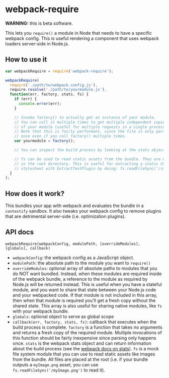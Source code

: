 # webpack-require

**WARNING:** this is beta software.

This lets you `require()` a module in Node that needs to have a specific
webpack config. This is useful rendering a component that uses webpack
loaders server-side in Node.js.

## How to use it

```js
var webpackRequire = require('webpack-require');

webpackRequire(
  require('./path/to/webpack.config.js'),
  require.resolve('./path/to/yourmodule.js'),
  function(err, factory, stats, fs) {
    if (err) {
      console.error(err);
    }

    // Invoke factory() to actually get an instance of your module.
    // You can call it multiple times to get multiple independent copies
    // of your module (useful for multiple requests in a single process).
    // Note that this is fairly performant, since the file is only parsed
    // once even if you call factory() multiple times.
    var yourmodule = factory();

    // You can inspect the build process by looking at the stats object

    // fs can be used to read static assets from the bundle. They are mounted
    // in the root directory. This is useful for extracting a static CSS
    // stylesheet with ExtractTextPlugin by doing: fs.readFileSync('/style.css')
  }
);
```

## How does it work?

This bundles your app with webpack and evaluates the bundle in a `contextify`
sandbox. It also tweaks your webpack config to remove plugins that are
detrimental server-side (i.e. optimization plugins).

## API docs

`webpackRequire(webpackConfig, modulePath, [overrideModules], [globals], callback)`

  * `webpackConfig`: the webpack config as a JavaScript object.
  * `modulePath`: the absolute path to the module you want to `require()`
  * `overrideModules`: optional array of absolute paths to modules that you do NOT want bundled. Instead, when these modules are required inside of the webpack bundle, a reference to the module as required by Node.js will be returned instead. This is useful when you have a stateful module, and you want to share that state between your Node.js code and your webpacked code. If that module is not included in this array, then when that module is required you'll get a fresh copy without the shared state. This array is also useful for sharing native modules, like `fs` with your webpack bundle.
  * `globals`: optional object to serve as global scope
  * `callback(err, factory, stats, fs)`: callback that executes when the build process is complete. `factory` is a function that takes no arguments and returns a fresh copy of the required module. Multiple invocations of this function should be fairly inexpensive since parsing only happens once. `stats` is the webpack stats object and can return information about the build process (see the [webpack docs on stats](https://github.com/webpack/docs/wiki/node.js-api#stats)). `fs` is a mock file system module that you can use to read static assets like images from the bundle. All files are placed at the root (i.e. if your bundle outputs a `myImage.png` asset, you can use `fs.readFileSync('/myImage.png')` to read it).